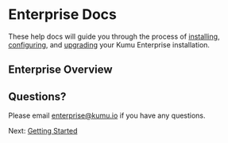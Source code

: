 # Enterprise Docs

These help docs will guide you through the process of
<a href="getting-started-with-vmware.md">installing</a>,
<a href="configuration.md">configuring</a>, and
<a href="upgrading.md">upgrading</a>
your Kumu Enterprise installation.

## Enterprise Overview
<script async class="speakerdeck-embed" data-id="33eb8509837649bcb571107fd6fce9f1" data-ratio="1.77777777777778" src="//speakerdeck.com/assets/embed.js"></script>

## Questions?
Please email <a href="mailto:enterprise@kumu.io">enterprise@kumu.io</a> if you
have any questions.

<footer class="page-footer">
  <div class="next">Next: <a href="getting-started-with-vmware.md">Getting Started</a></div>
</footer>
